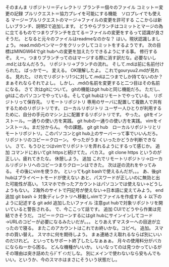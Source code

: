 #
そのまんま
リポジトリ＝ディレクトリ
ブランチ＝個々のファイル
コミット＝変更の記録
プルリクエスト＝協力プレイを可能にする機能　ソロプレイでも使える
マージ＝プルリクエストのマージ→ファイルの変更を許可する
ここからは新しいブランチ、説明2で追加します。
どうやらブランチはコミットとマージの為に立てるものでつまりブランチを立てる＝ファイルの変更をするって認識が良さそうだ。
となると元々のファイルはreadmeなのかな？
はい。現状認識しましょう。
read.mdのペンマークをクリックしてコミットをするようです。
次の目標はMINGW64でgit hubへの変更を加えたりできるようにする事。
修行するぞ。
えー。つまりブランチってのはマージする際に消す訳だな。必要ないし
.mdとはなんだろう。
リポジトリ→ブランチの流れ。
そして.mdは前に名前付けられた。
ばっかでー。
変える。
OK理解したよ。
これでgouryuu2.mdが見れる。
見れた。
けれでリポジトリ1つに対して.mdは二つまでしか持てないのか？
まぁそれならそれでよし。
しかし、.mdの名前を変更すると二つ目はその名前になる。
さて
次はgitについて。
gitの機能はgit hubと同じ機能だろ。
ただし、gitはこのパソコンでやっている。そしてgit hubはリモートでやっている。
リポジトリって保存先。
リモートリポジトリ
専用のサーバに配置して複数人で共有するためのリポジトリです。
ローカルリポジトリ
ユーザ一人ひとりが利用するために、自分の手元のマシン上に配置するリポジトリです。
やった。
gitをインストール。一通りの使い方を実践。
git hubの一通りの使い方を実践。
vimをインストール。まだ分からん。
今の課題。
git git hub　ローカルリポジトリとリモートリポジトリ。このパソコンとgit hub上のサーバーって事でいいんだろ。
リポジトリのコピー＝クローン。
やったがうまくいったかどうか判断できない。
さて、もうひとつはvimでリポジトリを弄れるようにするって感じか。
追加
コマンドにおいてgit httpsと続けてた。バカス。
git clone https
というのが正しい。疲れてきたな。
休憩しよう。
追加
これでリモートリポジトリ→ローカルリポジトリへのコピーつまりクローンはできた。
次は逆の流れをやってみる。
その後にvimを使うか。
といってもgit bashで使えるんだが。。。
あ、後git hubはプライベートモードが使えない
あと、パスワードが正しいのに無効と出た可能性が高い。
1スマホで作ったアカウントはパソコンでは使えない→どうしようもない。
2海外のサイトで円記号が使えない→日本語に変えてみよう。
end
追加
git bash
↓
対象ディレクトリへ移動しvimでファイルを作成する
↓
以下のように記述する
git add 追加したいファイル
注意gut hubで対象リポジトリを開いていると警告される。
で、今ここって話です。
追加
CUIでどうやら作業は完結できそうだ。
コピー＝クローンするにはgit hubにサインインしてコード→URLのコピーが必要になるみたいだが。。。
とりあえずマスターへの目途が立ったので寝る。
またこのアカウントはこれでお終いかな。コピペ。
追加。
スマホの買い替え。
スマホに何を期待しよう。
まぁ連絡さえ取れるならば別にいいのだけれど。
といってもサポート終了したしなぁぁぁ。
月々の使用料分がバカにならねーから困る。
どんな機種がいいか。
いいなってのは見つかっているがその理由は突き詰めたらﾃﾞｻﾞｲﾝだしな。
別にメインで使わないなら安もんでもいい。というか、今のスマホはまさにそういう状態だし。
